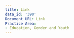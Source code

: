 ```yaml
---
title: Link
data_id: '390'
Document URL: Link
Practice Area:
- Education, Gender and Youth
---
```


